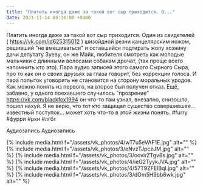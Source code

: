```yaml
---
title: "Платить иногда даже за такой вот сыр приходится. О..."
date: 2021-11-14 05:36:00 +0300
---
```


Платить иногда даже за такой вот сыр приходится. Один из свидетелей ( https://vk.com/id625315012 ) шизойдной резни канцелярским ножом, решивший "не вмешиваться" и оставшийся подтирать жопу хозяину дачи депутату Зуеву, он же Майк, любителя смотреть как молодые мальчики с длинными волосами собакам дрочат, (так проще всего напомнить кто это). Пара аудио записей этого самого Сырного Сыра, про то как он о своих друзьях за глаза говорит, без коррекции голоса. И пара попыток уговорить не становится на сторону моральных уродов. Как можно понять из первого, на второе был получен отказ.
Ещё, забавно, у одного поехавшего случилось "прозрение" https://vk.com/blackfox1994 он что-то там узнал, внезапно, снизошло, пошел нахуй. Я не верю, что тот кто защищал существо совершившее... известный поступок... может хоть что-то в этой жизни понять.
#furry #фурри #ркн #лгбт


Аудиозапись
Аудиозапись

{% include media.html f="/assets/vk_photos/4/wT7u5eVAF1E.jpg" alt="" %}
{% include media.html f="/assets/vk_photos/3/eNvzTJpczJM.jpg" alt="" %}
{% include media.html f="/assets/vk_photos/3/oovirZTgv8s.jpg" alt="" %}
{% include media.html f="/assets/vk_photos/4/ieG2TyykJVA.jpg" alt="" %}
{% include media.html f="/assets/vk_photos/4/57T9ZFElBqI.jpg" alt="" %}
{% include media.html f="/assets/vk_photos/3/dOm5H9bb6wk.jpg" alt="" %}
